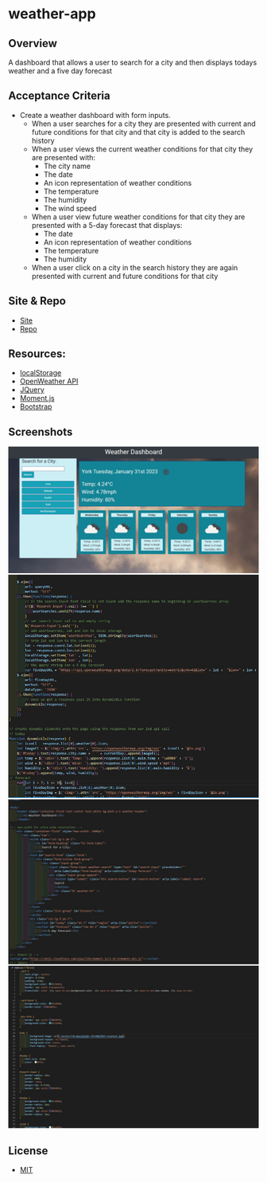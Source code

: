 # weather-app

## Overview

A dashboard that allows a user to search for a city and then displays todays weather and a five day forecast

## Acceptance Criteria

* Create a weather dashboard with form inputs.
  * When a user searches for a city they are presented with current and future conditions for that city and that city is added to the search history
  * When a user views the current weather conditions for that city they are presented with:
    * The city name
    * The date
    * An icon representation of weather conditions
    * The temperature
    * The humidity
    * The wind speed
  * When a user view future weather conditions for that city they are presented with a 5-day forecast that displays:
    * The date
    * An icon representation of weather conditions
    * The temperature
    * The humidity
  * When a user click on a city in the search history they are again presented with current and future conditions for that city

## Site & Repo
* [Site](https://dj-86.github.io/weather-app/)
* [Repo](https://github.com/DJ-86/weather-app)

## Resources:
* [localStorage](https://developer.mozilla.org/en-US/docs/Web/API/Window/localStorage)
* [OpenWeather API](https://openweathermap.org/api)
* [JQuery](https://jquery.com/)
* [Moment.js](https://momentjs.com/)
* [Bootstrap](https://getbootstrap.com/)

## Screenshots
![Screen-grab](./assets/screengrab.JPG)
![Javascript](./assets/javascript.JPG)
![HTML/Bootstrap](./assets/html.JPG)
![CSS](./assets/CSS.JPG)

## License
* [MIT](LICENSE.md)
